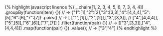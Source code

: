 ---
---

<!-- Comment -->

{% highlight javascript linenos %}
_.chain([1, 2, 3, 4, 5, 6, 7, 3, 4, 4])
  .groupBy(function(item) {})
  // → {"1":[1],"2":[2],"3":[3,3],"4":[4,4,4],"5":[5],"6":[6],"7":[7]}
  .pairs()
  // → [ ["1",[1]],["2",[2]],["3",[3,3]],
  //     ["4",[4,4,4]],["5",[5]],["6",[6]],["7",[7]] ]
  .filter(function(pair) {})
  // → [["3",[3,3]],["4",[4,4,4]]]
  .map(function(pair) {})
  .value();
   // → ["3","4"]
{% endhighlight %}


